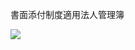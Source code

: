 書面添付制度適用法人管理簿

![](https://www.nta.go.jp/tmp/700722f9-ac08-42f4-81c3-ac90ecf46d79/images/aea9ad59945cd55bb4dc2f2558b5e95a84253ead2499d3177c09cc4a0adb340f.jpg)